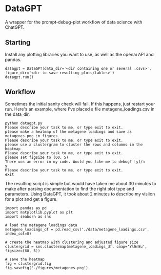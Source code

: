 # DataGPT
A wrapper for the prompt-debug-plot workflow of data science with ChatGPT.

## Starting
Install any plotting libraries you want to use, as well as the openai API and pandas.
```
datagpt = DataGPT(data_dir='<dir containing one or several .csvs>', figure_dir='<dir to save resulting plots/tables>')
datagpt.run()
```

## Workflow
Sometimes the initial sanity check will fail. If this happens, just restart your run. Here's an example, where I've placed a file metagene_loadings.csv in the data_dir.
```
python datagpt.py
Please describe your task to me, or type exit to exit.
please make a heatmap of the metagene loadings and save as metagenes.png in figures
Please describe your task to me, or type exit to exit.
please use a clustergram to cluster the rows and columns in the heatmap
Please describe your task to me, or type exit to exit.
please set figsize to (60, 5)
There was an error in my code. Would you like me to debug? [y]/n
y
Please describe your task to me, or type exit to exit.
exit
```

The resulting script is simple but would have taken me about 30 minutes to make after parsing documentation to find the right plot type and parameters. Using DataGPT, it took about 2 minutes to describe my visiion for a plot and get a figure.
```
import pandas as pd
import matplotlib.pyplot as plt
import seaborn as sns

# load the metagene loadings data
metagene_loadings_df = pd.read_csv('./data/metagene_loadings.csv', index_col=0)

# create the heatmap with clustering and adjusted figure size
clustergrid = sns.clustermap(metagene_loadings_df, cmap='YlGnBu', figsize=(60, 5))

# save the heatmap
fig = clustergrid.fig
fig.savefig('./figures/metagenes.png')
```
